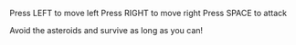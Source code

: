 Press LEFT to move left
Press RIGHT to move right
Press SPACE to attack

Avoid the asteroids and survive as long as you can!
